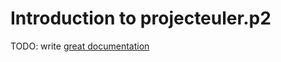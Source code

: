 # Introduction to projecteuler.p2

TODO: write [great documentation](http://jacobian.org/writing/what-to-write/)
